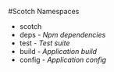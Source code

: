 ﻿#Scotch Namespaces
- scotch
 - deps - *Npm dependencies*
 - test - *Test suite*
 - build - *Application build*
 - config - *Application config*